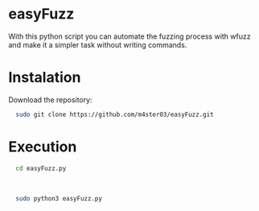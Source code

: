 
# easyFuzz
With this python script you can automate the fuzzing process with wfuzz and make it a simpler task without writing commands.

# Instalation
Download the repository: <br>
```sh
  sudo git clone https://github.com/m4ster03/easyFuzz.git
  ```
# Execution
```sh
  cd easyFuzz.py
  ```
<br>

```sh
  sudo python3 easyFuzz.py
  ```
